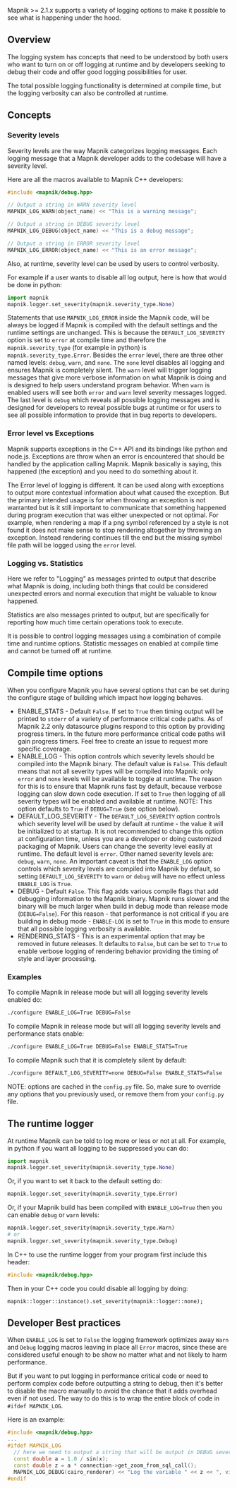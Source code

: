 Mapnik >= 2.1.x supports a variety of logging options to make it possible to see what is happening under the hood.

## Overview

The logging system has concepts that need to be understood by both users who want to turn on or off logging at runtime and by developers seeking to debug their code and offer good logging possibilities for user.

The total possible logging functionality is determined at compile time, but the logging verbosity can also be controlled at runtime.

## Concepts

### Severity levels

Severity levels are the way Mapnik categorizes logging messages. Each logging message that a Mapnik developer adds to the codebase will have a severity level.

Here are all the macros available to Mapnik C++ developers:

```cpp
#include <mapnik/debug.hpp>

// Output a string in WARN severity level
MAPNIK_LOG_WARN(object_name) << "This is a warning message";

// Output a string in DEBUG severity level
MAPNIK_LOG_DEBUG(object_name) << "This is a debug message";

// Output a string in ERROR severity level
MAPNIK_LOG_ERROR(object_name) << "This is an error message";
```

Also, at runtime, severity level can be used by users to control verbosity.

For example if a user wants to disable all log output, here is how that would be done in python:

```python
import mapnik
mapnik.logger.set_severity(mapnik.severity_type.None)
```

Statements that use `MAPNIK_LOG_ERROR` inside the Mapnik code, will be always be logged if Mapnik is compiled with the default settings and the runtime settings are unchanged. This is because the `DEFAULT_LOG_SEVERITY` option is set to `error` at compile time and therefore the `mapnik.severity_type` (for example in python) is `mapnik.severity_type.Error`. Besides the `error` level, there are three other named levels: `debug`, `warn`, and `none`. The `none` level disables all logging and ensures Mapnik is completely silent. The `warn` level will trigger logging messages that give more verbose information on what Mapnik is doing and is designed to help users understand program behavior. When `warn` is enabled users will see both `error` and `warn` level severity messages logged. The last level is `debug` which reveals all possible logging messages and is designed for developers to reveal possible bugs at runtime or for users to see all possible information to provide that in bug reports to developers.

### Error level vs Exceptions

Mapnik supports exceptions in the C++ API and its bindings like python and node.js. Exceptions are throw when an error is encountered that should be handled by the application calling Mapnik. Mapnik basically is saying, this happened (the exception) and you need to do something about it.

The Error level of logging is different. It can be used along with exceptions to output more contextual information about what caused the exception. But the primary intended usage is for when throwing an exception is not warranted but is it still important to communicate that something happened during program execution that was either unexpected or not optimal. For example, when rendering a map if a png symbol referenced by a style is not found it does not make sense to stop rendering altogether by throwing an exception. Instead rendering continues till the end but the missing symbol file path will be logged using the `error` level.

### Logging vs. Statistics

Here we refer to "Logging" as messages printed to output that describe what Mapnik is doing, including both things that could be considered unexpected errors and normal execution that might be valuable to know happened.

Statistics are also messages printed to output, but are specifically for reporting how much time certain operations took to execute.

It is possible to control logging messages using a combination of compile time and runtime options. Statistic messages on enabled at compile time and cannot be turned off at runtime.

## Compile time options

When you configure Mapnik you have several options that can be set during the configure stage of building which impact how logging behaves.

- ENABLE_STATS - Default `False`. If set to `True` then timing output will be printed to `stderr` of a variety of performance critical code paths. As of Mapnik 2.2 only datasource plugins respond to this option by providing progress timers. In the future more performance critical code paths will gain progress timers. Feel free to create an issue to request more specific coverage.
- ENABLE_LOG - This option controls which severity levels should be compiled into the Mapnik binary. The default value is `False`. This default means that not all severity types will be compiled into Mapnik: only `error` and `none` levels will be available to toggle at runtime. The reason for this is to ensure that Mapnik runs fast by default, because verbose logging can slow down code execution. If set to `True` then logging of all severity types will be enabled and available at runtime. NOTE: This option defaults to `True` if `DEBUG=True` (see option below).
- DEFAULT_LOG_SEVERITY - The `DEFAULT_LOG_SEVERITY` option controls which severity level will be used by default at runtime - the value it will be initialized to at startup. It is not recommended to change this option at configuration time, unless you are a developer or doing customized packaging of Mapnik. Users can change the severity level easily at runtime. The default level is `error`. Other named severity levels are: `debug`, `warn`, `none`. An important caveat is that the `ENABLE_LOG` option controls which severity levels are compiled into Mapnik by default, so setting `DEFAULT_LOG_SEVERITY` to `warn` or `debug` will have no effect unless `ENABLE_LOG` is `True`.
- DEBUG - Default `False`. This flag adds various compile flags that add debugging information to the Mapnik binary. Mapnik runs slower and the binary will be much larger when build in debug mode than release mode (`DEBUG=False`). For this reason - that performance is not critical if you are building in debug mode - `ENABLE-LOG` is set to `True` in this mode to ensure that all possible logging verbosity is available.
- RENDERING_STATS - This is an experimental option that may be removed in future releases. It defaults to `False`, but can be set to `True` to enable verbose logging of rendering behavior providing the timing of style and layer processing.

### Examples

To compile Mapnik in release mode but will all logging severity levels enabled do:

```sh
./configure ENABLE_LOG=True DEBUG=False
```

To compile Mapnik in release mode but will all logging severity levels and performance stats enable:

```sh
./configure ENABLE_LOG=True DEBUG=False ENABLE_STATS=True
```

To compile Mapnik such that it is completely silent by default:

```sh
./configure DEFAULT_LOG_SEVERITY=none DEBUG=False ENABLE_STATS=False
```

NOTE: options are cached in the `config.py` file. So, make sure to override any options that you previously used, or remove them from your `config.py` file.

## The runtime logger

At runtime Mapnik can be told to log more or less or not at all. For example, in python if you want all logging to be suppressed you can do:

```python
import mapnik
mapnik.logger.set_severity(mapnik.severity_type.None)
```

Or, if you want to set it back to the default setting do:

```python
mapnik.logger.set_severity(mapnik.severity_type.Error)
```

Or, if your Mapnik build has been compiled with `ENABLE_LOG=True` then you can enable `debug` or `warn` levels:

```python
mapnik.logger.set_severity(mapnik.severity_type.Warn)
# or
mapnik.logger.set_severity(mapnik.severity_type.Debug)
```
In C++ to use the runtime logger from your program first include this header:

```cpp
#include <mapnik/debug.hpp>
```
Then in your C++ code you could disable all logging by doing:

```
mapnik::logger::instance().set_severity(mapnik::logger::none);
```

## Developer Best practices
When `ENABLE_LOG` is set to `False` the logging framework optimizes away `Warn` and `Debug` logging macros leaving in place all `Error` macros, since these are considered useful enough to be show no matter what and not likely to harm performance.

But if you want to put logging in performance critical code or need to perform complex code before outputting a string to debug, then it's better to disable the macro manually to avoid the chance that it adds overhead even if not used. The way to do this is to wrap the entire block of code in `#ifdef MAPNIK_LOG`.

Here is an example:

```cpp
#include <mapnik/debug.hpp>
...
#ifdef MAPNIK_LOG
  // here we need to output a string that will be output in DEBUG severity level:
  const double a = 1.0 / sin(x);
  const double z = a * connection->get_zoom_from_sql_call();
  MAPNIK_LOG_DEBUG(cairo_renderer) << "Log the variable " << z << ", visible at DEBUG severity level";
#endif
```